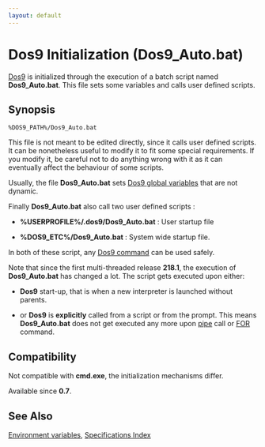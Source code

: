 ```yaml
---
layout: default
---
```

# Dos9 Initialization (Dos9_Auto.bat) #

[Dos9](dos9) is initialized through the execution of a batch script named 
**Dos9\_Auto.bat**. This file sets some variables and calls user defined 
scripts.

## Synopsis ##

    %DOS9_PATH%/Dos9_Auto.bat

This file is not meant to be edited directly, since it calls user defined 
scripts. It can be nonetheless useful to modify it to fit some special 
requirements. If you modify it, be careful not to do anything wrong with it as 
it can eventually affect the behaviour of some scripts.

Usually, the file **Dos9\_Auto.bat** sets [Dos9 global variables](dos9var) 
that are not dynamic.

Finally **Dos9\_Auto.bat** also call two user defined scripts :

* **%USERPROFILE%/.dos9/Dos9\_Auto.bat** : User startup file

* **%DOS9\_ETC%/Dos9\_Auto.bat** : System wide startup file.

In both of these script, any [Dos9 command](commands) can be used safely.

Note that since the first multi-threaded release **218.1**, the execution of 
**Dos9\_Auto.bat** has changed a lot. The script gets executed upon either:

* **Dos9** start-up, that is when a new interpreter is launched without 
  parents.

* or **Dos9** is **explicitly** called from a script or from the prompt. This 
  means **Dos9\_Auto.bat** does not get executed any more upon 
  [pipe](spec/condop) call or [FOR](for) command. 

## Compatibility ##

Not compatible with **cmd.exe**, the initialization mechanisms differ.

Available since **0.7**.

## See Also ##

[Environment variables](spec/var), [Specifications Index](spec/index) 

